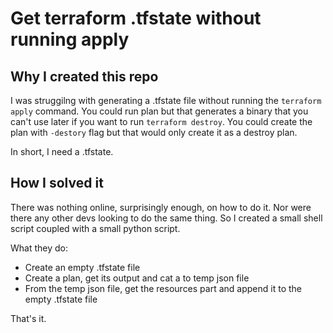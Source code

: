 # Get terraform .tfstate without running apply

## Why I created this repo
I was struggilng with generating a .tfstate file without running the `terraform apply` command. 
You could run plan but that generates a binary that you can't use later if you want to run `terraform destroy`.
You could create the plan with `-destory` flag but that would only create it as a destroy plan.

In short, I need a .tfstate.

## How I solved it
There was nothing online, surprisingly enough, on how to do it. Nor were there any other devs looking to do the same thing. 
So I created a small shell script coupled with a small python script.

What they do:
* Create an empty .tfstate file
* Create a plan, get its output and cat a to temp json file
* From the temp json file, get the resources part and append it to the empty .tfstate file

That's it.
